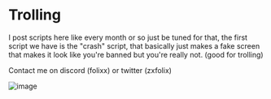 # Trolling
I post scripts here like every month or so just be tuned for that,
the first script we have is the "crash" script, that basically just makes a fake screen that makes it look like you're banned but you're really not. (good for trolling)

Contact me on discord (folixx) or twitter (zxfolix)


![image](https://github.com/wtfplayer/redemption/assets/136761546/53adfbaa-0c98-4e9b-a6c2-22d7404d7adc)

